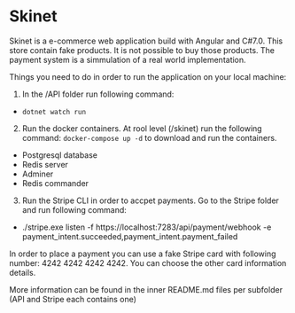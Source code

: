 # Skinet

Skinet is a e-commerce web application build with Angular and C#7.0. This store contain fake products. It is not possible to buy those products. The payment system is a simmulation of a real world implementation.

Things you need to do in order to run the application on your local machine:

1. In the /API folder run following command:
  - `dotnet watch run`

2. Run the docker containers. At rool level (/skinet) run the following command: `docker-compose up -d` to download and run the containers.
  - Postgresql database
  - Redis server
  - Adminer
  - Redis commander

3. Run the Stripe CLI in order to accpet payments. Go to the Stripe folder and run following command:
  - ./stripe.exe listen -f https://localhost:7283/api/payment/webhook -e payment_intent.succeeded,payment_intent.payment_failed
  
In order to place a payment you can use a fake Stripe card with following number: 4242 4242 4242 4242. You can choose the other card information details. 
  
More information can be found in the inner README.md files per subfolder (API and Stripe each contains one)
